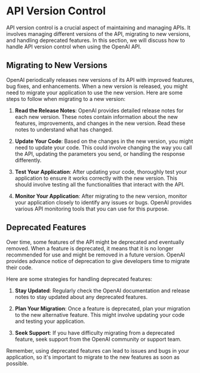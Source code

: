 # API Version Control

API version control is a crucial aspect of maintaining and managing APIs. It involves managing different versions of the API, migrating to new versions, and handling deprecated features. In this section, we will discuss how to handle API version control when using the OpenAI API.

## Migrating to New Versions

OpenAI periodically releases new versions of its API with improved features, bug fixes, and enhancements. When a new version is released, you might need to migrate your application to use the new version. Here are some steps to follow when migrating to a new version:

1. **Read the Release Notes**: OpenAI provides detailed release notes for each new version. These notes contain information about the new features, improvements, and changes in the new version. Read these notes to understand what has changed.

2. **Update Your Code**: Based on the changes in the new version, you might need to update your code. This could involve changing the way you call the API, updating the parameters you send, or handling the response differently.

3. **Test Your Application**: After updating your code, thoroughly test your application to ensure it works correctly with the new version. This should involve testing all the functionalities that interact with the API.

4. **Monitor Your Application**: After migrating to the new version, monitor your application closely to identify any issues or bugs. OpenAI provides various API monitoring tools that you can use for this purpose.

## Deprecated Features

Over time, some features of the API might be deprecated and eventually removed. When a feature is deprecated, it means that it is no longer recommended for use and might be removed in a future version. OpenAI provides advance notice of deprecation to give developers time to migrate their code.

Here are some strategies for handling deprecated features:

1. **Stay Updated**: Regularly check the OpenAI documentation and release notes to stay updated about any deprecated features.

2. **Plan Your Migration**: Once a feature is deprecated, plan your migration to the new alternative feature. This might involve updating your code and testing your application.

3. **Seek Support**: If you have difficulty migrating from a deprecated feature, seek support from the OpenAI community or support team.

Remember, using deprecated features can lead to issues and bugs in your application, so it's important to migrate to the new features as soon as possible.

